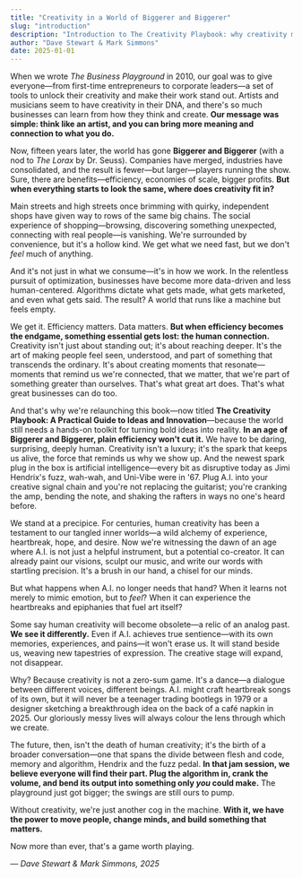 ```yaml
---
title: "Creativity in a World of Biggerer and Biggerer"
slug: "introduction"
description: "Introduction to The Creativity Playbook: why creativity matters more than ever in a world obsessed with efficiency."
author: "Dave Stewart & Mark Simmons"
date: 2025-01-01
---
```


When we wrote *The Business Playground* in 2010, our goal was to give everyone—from first-time entrepreneurs to corporate leaders—a set of tools to unlock their creativity and make their work stand out. Artists and musicians seem to have creativity in their DNA, and there's so much businesses can learn from how they think and create. **Our message was simple: think like an artist, and you can bring more meaning and connection to what you do.**

Now, fifteen years later, the world has gone **Biggerer and Biggerer** (with a nod to *The Lorax* by Dr. Seuss). Companies have merged, industries have consolidated, and the result is fewer—but larger—players running the show. Sure, there are benefits—efficiency, economies of scale, bigger profits. **But when everything starts to look the same, where does creativity fit in?**

Main streets and high streets once brimming with quirky, independent shops have given way to rows of the same big chains. The social experience of shopping—browsing, discovering something unexpected, connecting with real people—is vanishing. We're surrounded by convenience, but it's a hollow kind. We get what we need fast, but we don't *feel* much of anything.

And it's not just in what we consume—it's in how we work. In the relentless pursuit of optimization, businesses have become more data-driven and less human-centered. Algorithms dictate what gets made, what gets marketed, and even what gets said. The result? A world that runs like a machine but feels empty.

We get it. Efficiency matters. Data matters. **But when efficiency becomes the endgame, something essential gets lost: the human connection.** Creativity isn't just about standing out; it's about reaching deeper. It's the art of making people feel seen, understood, and part of something that transcends the ordinary. It's about creating moments that resonate—moments that remind us we're connected, that we matter, that we're part of something greater than ourselves. That's what great art does. That's what great businesses can do too.

And that's why we're relaunching this book—now titled **The Creativity Playbook: A Practical Guide to Ideas and Innovation**—because the world still needs a hands-on toolkit for turning bold ideas into reality. **In an age of Biggerer and Biggerer, plain efficiency won't cut it.** We have to be daring, surprising, deeply human. Creativity isn't a luxury; it's the spark that keeps us alive, the force that reminds us why we show up. And the newest spark plug in the box is artificial intelligence—every bit as disruptive today as Jimi Hendrix's fuzz, wah-wah, and Uni-Vibe were in '67. Plug A.I. into your creative signal chain and you're not replacing the guitarist; you're cranking the amp, bending the note, and shaking the rafters in ways no one's heard before.

We stand at a precipice. For centuries, human creativity has been a testament to our tangled inner worlds—a wild alchemy of experience, heartbreak, hope, and desire. Now we're witnessing the dawn of an age where A.I. is not just a helpful instrument, but a potential co-creator. It can already paint our visions, sculpt our music, and write our words with startling precision. It's a brush in our hand, a chisel for our minds.

But what happens when A.I. no longer needs that hand? When it learns not merely to mimic emotion, but to *feel*? When it can experience the heartbreaks and epiphanies that fuel art itself?

Some say human creativity will become obsolete—a relic of an analog past. **We see it differently.** Even if A.I. achieves true sentience—with its own memories, experiences, and pains—it won't erase us. It will stand beside us, weaving new tapestries of expression. The creative stage will expand, not disappear.

Why? Because creativity is not a zero-sum game. It's a dance—a dialogue between different voices, different beings. A.I. might craft heartbreak songs of its own, but it will never be a teenager trading bootlegs in 1979 or a designer sketching a breakthrough idea on the back of a café napkin in 2025. Our gloriously messy lives will always colour the lens through which we create.

The future, then, isn't the death of human creativity; it's the birth of a broader conversation—one that spans the divide between flesh and code, memory and algorithm, Hendrix and the fuzz pedal. **In that jam session, we believe everyone will find their part. Plug the algorithm in, crank the volume, and bend its output into something only *you* could make.** The playground just got bigger; the swings are still ours to pump.

Without creativity, we're just another cog in the machine. **With it, we have the power to move people, change minds, and build something that matters.**

Now more than ever, that's a game worth playing.

— *Dave Stewart & Mark Simmons, 2025* 